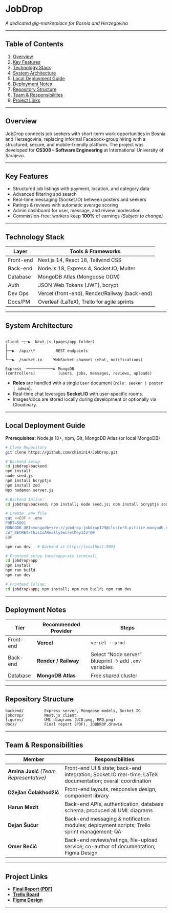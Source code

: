 # JobDrop  
*A dedicated gig-marketplace for Bosnia and Herzegovina*

---

## Table of Contents
1. [Overview](#overview)  
2. [Key Features](#key-features)  
3. [Technology Stack](#technology-stack)  
4. [System Architecture](#system-architecture)  
5. [Local Deployment Guide](#local-deployment-guide)  
6. [Deployment Notes](#deployment-notes)  
7. [Repository Structure](#repository-structure)  
8. [Team & Responsibilities](#team--responsibilities)  
9. [Project Links](#project-links)

---

## Overview
JobDrop connects job seekers with short-term work opportunities in Bosnia and Herzegovina, replacing informal Facebook-group hiring with a structured, secure, and mobile-friendly platform. The project was developed for **CS308 – Software Engineering** at International University of Sarajevo.

---

## Key Features
- Structured job listings with payment, location, and category data  
- Advanced filtering and search  
- Real-time messaging (Socket.IO) between posters and seekers  
- Ratings & reviews with automatic average scoring  
- Admin dashboard for user, message, and review moderation  
- Commission-free: workers keep **100%** of earnings _(Subject to change)_

---

## Technology Stack

| Layer      | Tools & Frameworks                              |
|------------|-------------------------------------------------|
| Front-end  | Next.js 14, React 18, Tailwind CSS              |
| Back-end   | Node.js 18, Express 4, Socket.IO, Multer        |
| Database   | MongoDB Atlas (Mongoose ODM)                    |
| Auth       | JSON Web Tokens (JWT), bcrypt                   |
| Dev Ops    | Vercel (front-end), Render/Railway (back-end)   |
| Docs/PM    | Overleaf (LaTeX), Trello for agile sprints      |

---

## System Architecture
```

client ─┬─▶  Next.js (pages/app folder)
│
├──▶  /api/\*         REST endpoints
│
└──▶  /socket.io     WebSocket channel (chat, notifications)

Express  ────────────► MongoDB
(controllers)          (users, jobs, messages, reviews, uploads)

````
- **Roles** are handled with a single `User` document (`role: seeker | poster | admin`).  
- Real-time chat leverages **Socket.IO** with user-specific rooms.  
- Images/docs are stored locally during development or optionally via Cloudinary.

---

## Local Deployment Guide

**Prerequisites:** Node.js 18+, npm, Git, MongoDB Atlas (or local MongoDB)

```bash
# Clone Repository
git clone https://github.com/chimin14/JobDrop.git

# Backend Setup
cd jobdrop\backend
npm install
node seed.js
npm install bcryptjs
npm install zod
Npx nodemon server.js

# Backend Inline:
cd jobdrop\backend; npm install; node seed.js; npm install bcryptjs zod; Npx nodemon server.js

# Create .env file
cat <<EOF > .env
PORT=5001
MONGODB_URI=mongodb+srv://jobdrop:jobdrop123@cluster0.pitiiie.mongodb.net/
JWT_SECRET=ThisIsAReallySecretKey123!@#
EOF

npm run dev   # Backend at http://localhost:5001

# Frontend setup (new/seperate terminal)
cd jobdrop\app
npm install
npm run build
npm run dev

# Frontend Inline:
cd jobdrop\app; npm install; npm run build; npm run dev
````

---

## Deployment Notes

| Tier      | Recommended Provider | Steps                                                 |
| --------- | -------------------- | ----------------------------------------------------- |
| Front-end | **Vercel**           | `vercel --prod`                                       |
| Back-end  | **Render / Railway** | Select “Node server” blueprint → add `.env` variables |
| Database  | **MongoDB Atlas**    | Free shared cluster                                   |

---

## Repository Structure

```
backend/         Express server, Mongoose models, Socket.IO
jobdrop/         Next.js client
figures/         UML diagrams (UCD.png, ERD.png)
docs/            Final report (PDF), JOBDROP.drawio
```

---

## Team & Responsibilities

| Member                                  | Responsibilities                                                                                           |
| --------------------------------------- | ---------------------------------------------------------------------------------------------------------- |
| **Amina Jusić** _(Team Representative)_ | Front-end UI & state; back-end integration; Socket.IO real-time; LaTeX documentation; overall coordination |
| **Džejlan Čolakhodžić**                 | Front-end layouts, responsive design, component library                                                    |
| **Harun Mezit**                         | Back-end APIs, authentication, database schema; produced all UML diagrams                                  |
| **Dejan Šućur**                         | Back-end messaging & notification modules; deployment scripts; Trello sprint management; QA                |
| **Omer Bećić**                          | Back-end reviews/ratings, file-upload service; co-author of documentation; Figma Design                    |

---

## Project Links

* [**Final Report (PDF)**](Dokumentacija/JobDrop.pdf)
* [**Trello Board**](https://trello.com/b/T5uUtwId/jobdrop)
* [**Figma Design**](https://www.figma.com/design/ZhCREKItSLgKGJl7ChkMSF/Untitled?node-id=0-1&t=Eke49NtSy4tKUlcG-1)

---
